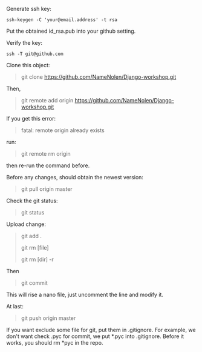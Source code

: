 Generate ssh key:

`ssh-keygen -C 'your@email.address' -t rsa`

Put the obtained id_rsa.pub into your github setting.

Verify the key:

`ssh -T git@github.com`

Clone this object:

> git clone https://github.com/NameNolen/Django-workshop.git

Then,

> git remote add origin https://github.com/NameNolen/Django-workshop.git

If you get this error:

> fatal: remote origin already exists

run:

> git remote rm origin

then re-run the command before.

Before any changes, should obtain the newest version:

> git pull origin master

Check the git status:

> git status

Upload change:

> git add .
>
>git rm [file]
>
>git rm [dir] -r

Then

>git commit

This will rise a nano file, just uncomment the line and modify it.

At last:

>git push origin master

If you want exclude some file for git, put them in .gitignore. For example, we don't want check .pyc for commit, we put *.pyc into .gitignore. Before it works, you should rm *pyc in the repo.
